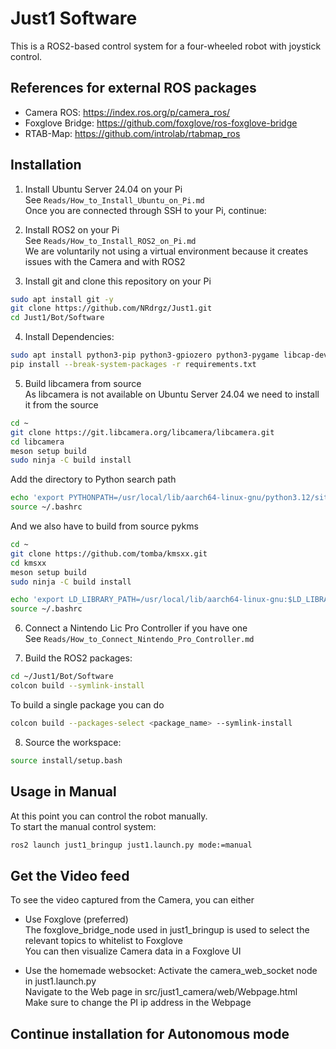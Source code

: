 # Just1 Software

This is a ROS2-based control system for a four-wheeled robot with joystick control.

## References for external ROS packages
- Camera ROS: https://index.ros.org/p/camera_ros/
- Foxglove Bridge: https://github.com/foxglove/ros-foxglove-bridge
- RTAB-Map: https://github.com/introlab/rtabmap_ros

## Installation

1. Install Ubuntu Server 24.04 on your Pi <br>
See `Reads/How_to_Install_Ubuntu_on_Pi.md` <br>
Once you are connected through SSH to your Pi, continue: <br>

2. Install ROS2 on your Pi <br>
See `Reads/How_to_Install_ROS2_on_Pi.md` <br>
We are voluntarily not using a virtual environment because it creates issues with the Camera and with ROS2 <br>

3. Install git and clone this repository on your Pi <br>
```bash
sudo apt install git -y
git clone https://github.com/NRdrgz/Just1.git
cd Just1/Bot/Software
```

4. Install Dependencies: <br>
```bash
sudo apt install python3-pip python3-gpiozero python3-pygame libcap-dev ninja-build libyaml-dev python3-yaml python3-ply python3-jinja2 meson libdrm ros-jazzy-foxglove-bridge python3-smbus i2c-tools
pip install --break-system-packages -r requirements.txt
```
5. Build libcamera from source <br>
As libcamera is not available on Ubuntu Server 24.04 we need to install it from the source
```bash
cd ~
git clone https://git.libcamera.org/libcamera/libcamera.git
cd libcamera
meson setup build
sudo ninja -C build install
```
Add the directory to Python search path
```bash
echo 'export PYTHONPATH=/usr/local/lib/aarch64-linux-gnu/python3.12/site-packages:$PYTHONPATH' >> ~/.bashrc
source ~/.bashrc
```

And we also have to build from source pykms
```bash
cd ~
git clone https://github.com/tomba/kmsxx.git
cd kmsxx
meson setup build
sudo ninja -C build install
```
```bash
echo 'export LD_LIBRARY_PATH=/usr/local/lib/aarch64-linux-gnu:$LD_LIBRARY_PATH' >> ~/.bashrc
source ~/.bashrc
```

6. Connect a Nintendo Lic Pro Controller if you have one <br>
See `Reads/How_to_Connect_Nintendo_Pro_Controller.md` <br>

7. Build the ROS2 packages: <br>
```bash
cd ~/Just1/Bot/Software
colcon build --symlink-install
```

To build a single package you can do <br>
```bash
colcon build --packages-select <package_name> --symlink-install
```

8. Source the workspace: <br>
```bash
source install/setup.bash
```

## Usage in Manual
At this point you can control the robot manually. <br>
To start the manual control system: <br>

```bash
ros2 launch just1_bringup just1.launch.py mode:=manual
```

## Get the Video feed
To see the video captured from the Camera, you can either
- Use Foxglove (preferred) <br>
The foxglove_bridge_node used in just1_bringup is used to select the relevant topics to whitelist to Foxglove <br>
You can then visualize Camera data in a Foxglove UI <br>

- Use the homemade websocket:
Activate the camera_web_socket node in just1.launch.py <br>
Navigate to the Web page in src/just1_camera/web/Webpage.html <br>
Make sure to change the PI ip address in the Webpage <br>

## Continue installation for Autonomous mode

